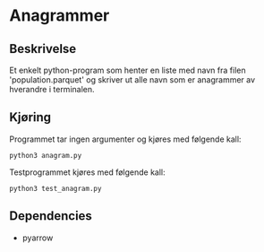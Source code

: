 # Anagrammer
## Beskrivelse
Et enkelt python-program som henter en liste med navn fra filen 'population.parquet' og skriver ut alle navn som er anagrammer av hverandre i terminalen.

## Kjøring
Programmet tar ingen argumenter og kjøres med følgende kall:
 ```
 python3 anagram.py
 ```
Testprogrammet kjøres med følgende kall:
 ```
 python3 test_anagram.py
 ```
## Dependencies
- pyarrow
